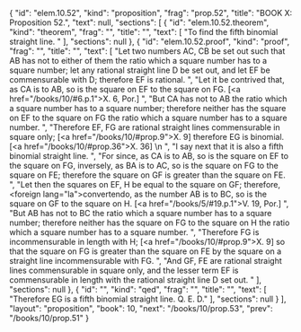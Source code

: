 {
  "id": "elem.10.52",
  "kind": "proposition",
  "frag": "prop.52",
  "title": "BOOK X: Proposition 52.",
  "text": null,
  "sections": [
    {
      "id": "elem.10.52.theorem",
      "kind": "theorem",
      "frag": "",
      "title": "",
      "text": [
        "To find the fifth binomial straight line. "
      ],
      "sections": null
    },
    {
      "id": "elem.10.52.proof",
      "kind": "proof",
      "frag": "",
      "title": "",
      "text": [
        "Let two numbers AC, CB be set out such that AB has not to either of them the ratio which a square number has to a square number; let any rational straight line D be set out, and let EF be commensurable with D; therefore EF is rational. ",
        "Let it be contrived that, as CA is to AB, so is the square on EF to the square on FG. [<a href=\"/books/10/#6.p.1\">X. 6, Por.</a>] ",
        "But CA has not to AB the ratio which a square number has to a square number; therefore neither has the square on EF to the square on FG the ratio which a square number has to a square number. ",
        "Therefore EF, FG are rational straight lines commensurable in square only; [<a href=\"/books/10/#prop.9\">X. 9</a>] therefore EG is binomial. [<a href=\"/books/10/#prop.36\">X. 36</a>] \n      ",
        "I say next that it is also a fifth binomial straight line. ",
        "For since, as CA is to AB, so is the square on EF to the square on FG, inversely, as BA is to AC, so is the square on FG to the square on FE; therefore the square on GF is greater than the square on FE. ",
        "Let then the squares on EF, H be equal to the square on GF; therefore, <foreign lang=\"la\">convertendo</foreign>, as the number AB is to BC, so is the square on GF to the square on H. [<a href=\"/books/5/#19.p.1\">V. 19, Por.</a>] ",
        "But AB has not to BC the ratio which a square number has to a square number; therefore neither has the square on FG to the square on H the ratio which a square number has to a square number. ",
        "Therefore FG is incommensurable in length with H; [<a href=\"/books/10/#prop.9\">X. 9</a>] so that the square on FG is greater than the square on FE by the square on a straight line incommensurable with FG. ",
        "And GF, FE are rational straight lines commensurable in square only, and the lesser term EF is commensurable in length with the rational straight line D set out. "
      ],
      "sections": null
    },
    {
      "id": "",
      "kind": "qed",
      "frag": "",
      "title": "",
      "text": [
        "Therefore EG is a fifth binomial straight line. Q. E. D."
      ],
      "sections": null
    }
  ],
  "layout": "proposition",
  "book": 10,
  "next": "/books/10/prop.53",
  "prev": "/books/10/prop.51"
}
